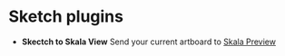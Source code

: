 # Sketch plugins

- **Skectch to Skala View** Send your current artboard to [Skala Preview](http://bjango.com/mac/skalapreview/)
